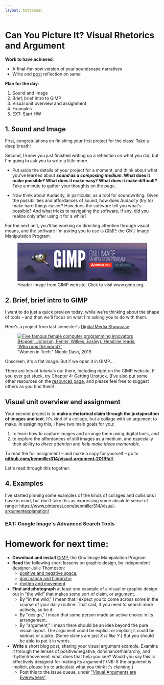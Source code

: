 ```yaml
---
layout: bottomnav
---
```


# Can You Picture It? Visual Rhetorics and Argument

**Work to have achieved**:

* A final-for-now version of your soundscape narratives
* Write and [post]({{site.github.repository_url}}/issues/3) reflection on same


**Plan for the day**:

1. Sound and Image
2. Brief, brief intro to GIMP
3. Visual unit overview and assignment
4. Examples
5. EXT: Start HW
<!-- Have GIMP running in the BG -->

## 1. Sound and Image

First, congratulations on finishing your first project for the class! Take a deep breath!

Second, I know you just finished writing up a reflection on what you did, but I'm going to ask you to write a little more.

* Put aside the details of your project for a moment, and think about what you've learned about **_sound as a composing medium_. What does it make possible? What does it make easy? What does it make difficult?** Take a minute to gather your thoughts on the page.

* Now think about Audacity, in particular, as a tool for soundwriting. Given the possibilities and affordances of sound, how does Audacity (try to) make hard things easier? How does the software tell you what's possible? And what tricks to navigating the software, if any, did you realize only after using it for a while?
<!-- discuss the visual layout of Audacity, e.g. the layers; the feedback of cursor events and changing size/position; the menus -->

For the next unit, you'll be working on directing attention through visual means, and the software I'm asking you to use is [GIMP](https://www.gimp.org/downloads/): the <span title="It stands for 'GNU's Not Unix.' Yyup.">GNU</span> Image Manipulation Program.

<figure>
<a href="https://www.gimp.org"><img src="../assets/img/gimp-header.png" alt="over background of misty rocks in shades of purple, text reads 'GIMP: Gnu Image Manipulation Program'"></a>
<figcaption>Header image from GIMP website. Click to visit www.gimp.org.</figcaption>
</figure>

## 2. Brief, brief intro to GIMP
I want to do just a quick preview today, while we're thinking about the shape of tools – and then we'll focus on what I'm asking you to do with them.

Here's a project from last semester's <a href="http://dmap.pitt.edu/digital-showcase-spring-2019">Digital Media Showcase</a>:
<figure>
<a href="http://dmap.pitt.edu/node/245"><img src="http://dmap.pitt.edu/sites/default/files/visual-argument--dashn98--women-in-tech.png" alt="Five famous female computer programming innovators (Hopper, Johnson, Fenler, Wilkes, Easley). Headline reads: 'Who runs the world?'"></a>
<figcaption>"Women in Tech." Nicole Dash, 2019.</figcaption>
</figure>

Onscreen, it's a flat image. But if we open it in GIMP...

<!-- Open in GIMP -->
<!-- give tour: layers at bottom right, tools at upper left, tool options at lower left, undo at top right -->

<div class="alert alert-info">
There are lots of tutorials out there, including right on the GIMP website. If you ever get stuck, try <a href="https://docs.gimp.org/2.10/en/gimp-getting-unstuck.html">Chapter 4: Getting Unstuck</a>. (I've also put some other resources on the <a href="{{site.course.base_path}}resources">resources page</a>, and please feel free to suggest others as you find them!
</div>

## Visual unit overview and assignment

Your second project is to **make a rhetorical claim through the juxtaposition of images and text.** It's kind of a collage, but a collage with an argument to make. In assigning this, I have two main goals for you:

1. to learn how to capture images and arrange them using digital tools, and
2. to explore the affordances of still images as a medium, and especially their ability to _direct attention_ and _help make ideas memorable_.

<div class="alert alert-success">
To read the full assignment – and make a copy for yourself – go to <strong><a href=https://github.com/benmiller314/visual-argument-2019fall#project-2-visual-argument--rhetorical-collage">github.com/benmiller314/visual-argument-2019fall</a></strong>.
</div>

Let's read through this together.

<!-- Go through overview, constraints, deadlines. -->

## 4. Examples

I've started pinning some examples of the kinds of collages and collisions I have in mind, but don't take this as expressing some absolute sense of range:
https://www.pinterest.com/benmiller314/visual-argumentexplanation/


### EXT: Google Image's Advanced Search Tools
<!--
Not everything is just available for any use – even if you can find it on a public website. See my FAQ from last year at https://cdm2017.majoringinmeta.net/lesson-04/#key-questions-and-considerations-20-30-min.
-->

<!--
## EXT: More on GIMP
I'll demo, using Beverly & Pack. "Fly Me to the Moon, by Way of a Hot Air Balloon."" 7 Sept. 2009. Flickr, https://www.flickr.com/photos/walkadog/3897126692/.

Points to hit:
* Single window mode
* Lots of selection tools
   - Quick Mask to help see what's currently selected
* Pay attention to the tiny text at the bottom
<!--* Extracting objects from background. Inverse select-->
<!--
* Layers! Of course layers
* Clone tool; tool settings window
* Scale effects. Rasters vs. vectors
-->



# Homework for next time:

* **Download and install** [GIMP](https://www.gimp.org/downloads/), the Gnu Image Manipulation Program
* **Read** the following short lessons on graphic design, by independent designer Julie Thompson:
   - <a href="https://www.thetypetree.com/blog/graphic-design-101-positive-and-negative-space">positive and negative space</a>;
   - <a href="https://www.thetypetree.com/blog/graphic-design-101-dominancehierarchy">dominance and hierarchy</a>;
   - <a href="https://www.thetypetree.com/blog/graphic-design-101-rhythm-and-movement">rhythm and movement</a>.
* **Find and photograph** at least one example of a visual or graphic design out in "the wild" that makes some sort of claim, or argument.
   - By "in the wild," I mean that I expect you to come across some in the course of your daily routine. That said, if you need to search more actively, so be it.
   - By "design," I mean that some person made an active choice in its arrangement.
   - By "argument," I mean there should be an idea beyond the pure visual layout. The argument could be explicit or implicit; it could be serious or a joke. (Some claims are just _X is like Y_.) But you should be able to put it in words.
* **Write** a short blog post, sharing your visual argument example. Examine it through the lenses of positive/negative, dominance/hierarchy, and rhythm/movement: what does that help you see? Would you say this is effectively designed for making its argument? (NB: If the argument is implicit, please try to articulate what you think it's claiming.)
   - Post this to the issue queue, under ["Visual Arguments are Everywhere"]({{site.github.repository_url}}/issues/7).
